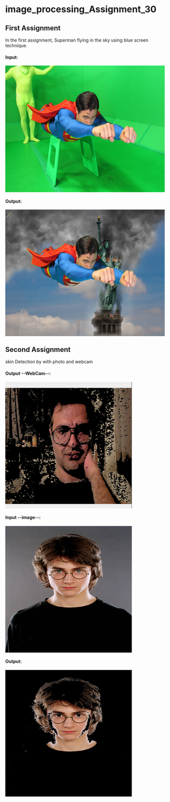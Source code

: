 # image_processing_Assignment_30

## First Assignment
In the first assignment, Superman flying in the sky using blue screen technique.

#### Input:
<img src="input/SuperMan.jpg" alt="Super Man with green background" align="center" height="400" width="600">

#### Output:
<img src="output/nyc.jpg" alt="blue screen technique" align="center" height="400" width="600">

## Second Assignment
skin Detection by with photo and webcam

#### Output --WebCam--:
<img src="output/skin.png" alt="Microsoft's logo" align="center" height="400" width="400">


#### Input --image--:
<img src="input/potter.jpg" alt="Rubix before process" align="center" height="400" width="400">

#### Output:
<img src="output/potter.jpg" alt="Rubix after process" align="center" height="400" width="400">

